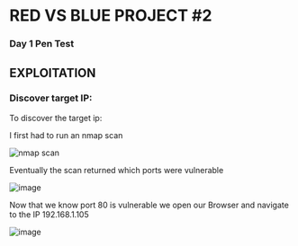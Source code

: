 # RED VS BLUE PROJECT #2


### Day 1 Pen Test
## **EXPLOITATION**

### **Discover target IP:**

To discover the target ip:

I first had to run an nmap scan


![nmap scan](https://user-images.githubusercontent.com/96896057/176231038-50e01034-7818-4772-9f70-7a10cb988e0e.png)


Eventually the scan returned which ports were vulnerable

![image](https://user-images.githubusercontent.com/97201701/178120628-cb37157a-623a-4eeb-8c19-0805cd6f13c8.png)


Now that we know port 80 is vulnerable we open our Browser and navigate to the IP 192.168.1.105

![image](https://user-images.githubusercontent.com/97201701/178120675-e116f086-bdee-4c64-959e-32c63bf7376d.png)



